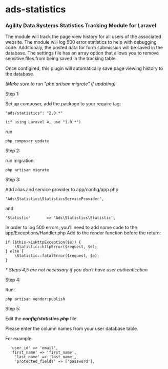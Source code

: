 ads-statistics
==============

<h3>Agility Data Systems Statistics Tracking Module for Laravel</h3>

The module will track the page view history for all users of the associated website. The module will log 500 error statistics to help with debugging code. Additionaly, the posted data for form submission will be saved in the database. The settings file has an array option that allows you to remove sensitive files from being saved in the tracking table.

Once configired, this plugin will automatically save page viewing history to the database.

_(Make sure to run "php artisan migrate" if updating)_

Step 1:

Set up composer, add the package to your require tag:
```
"ads/statistics": "2.0.*"

(if using Laravel 4, use "1.0.*")
```

run
```
php composer update
```

Step 2:

run migration: 
```
php artisan migrate
```

Step 3:

Add alias and service provider to app/config/app.php
```
'Ads\Statistics\StatisticsServiceProvider',
```
and
```
'Statistic'       => 'Ads\Statistics\Statistic',
```

In order to log 500 errors, you'll need to add some code to the app/Exceptions/Handler.php
Add to the render function before the return:
```
if ($this->isHttpException($e)) {
	\Statistic::httpError($request, $e);
} else {
	\Statistic::fatalError($request, $e);
}
```

_* Steps 4,5 are not necessary if you don't have user authentication_

Step 4:

Run:
```
php artisan vendor:publish
```

Step 5:

Edit the _<b>config/statistics.php</b>_ file.

Please enter the column names from your user database table.

For example:
```
  'user_id' => 'email',
  'first_name' => 'first_name',
	'last_name' => 'last_name',
	'protected_fields' => ['password'],
```
